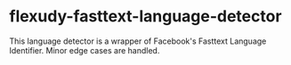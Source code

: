 # flexudy-fasttext-language-detector
This language detector is a wrapper of Facebook's Fasttext Language Identifier.
Minor edge cases are handled.
